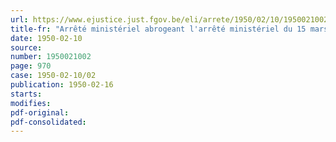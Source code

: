 ```yaml
---
url: https://www.ejustice.just.fgov.be/eli/arrete/1950/02/10/1950021002/justel
title-fr: "Arrêté ministériel abrogeant l'arrêté ministériel du 15 mars 1948, portant règlementation de la distribution des combustibles."
date: 1950-02-10
source:
number: 1950021002
page: 970
case: 1950-02-10/02
publication: 1950-02-16
starts:
modifies:
pdf-original:
pdf-consolidated:
---
```


